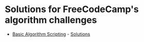 Solutions for FreeCodeCamp's algorithm challenges
=================
 - [Basic Algorithm Scripting](https://www.freecodecamp.com/map-aside#nested-collapseBasicAlgorithmScripting) - [Solutions](/basic)
